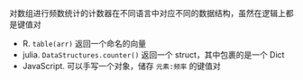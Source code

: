 对数组进行频数统计的计数器在不同语言中对应不同的数据结构，虽然在逻辑上都是键值对

- R. `table(arr)` 返回一个命名的向量
- julia. `DataStructures.counter()` 返回一个 struct，其中包裹的是一个 Dict
- JavaScript. 可以手写一个对象，储存 `元素:频率` 的键值对